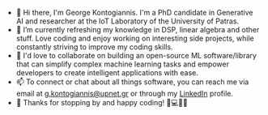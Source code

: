 - 👋 Hi there, I'm George Kontogiannis. I'm a PhD candidate in Generative AI and researcher at the IoT Laboratory of the University of Patras.
- 🌱 I’m currently refreshing my knowledge in DSP, linear algebra and other stuff. Love coding and enjoy working on interesting side projects, while constantly striving to improve my coding skills.
- 👯 I'd love to collaborate on building an open-source ML software/library that can simplify complex machine learning tasks and empower developers to create intelligent applications with ease.
- 📫 To connect or chat about all things software, you can reach me via email at [g.kontogiannis@upnet.gr](mailto:g.kontogiannis@upnet.gr) or through my [LinkedIn](https://www.linkedin.com/in/georgios-kontogiannis/) profile.
- 👀 Thanks for stopping by and happy coding! 🤖💻👨‍💻
